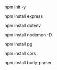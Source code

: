 npm init -y

npm install express

npm install dotenv

npm install nodemon -D

npm install pg

npm install cors

npm install body-parser 